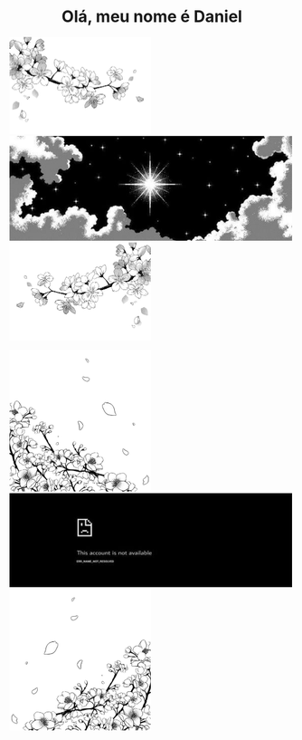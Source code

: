 <h1 align="center">Olá, meu nome é Daniel</h1>

<img width="250px" heigth="200px" src="https://github.com/Stilyx/Readme-images/blob/main/header-left-flower.png" /><img width="500px" heigth="400px" src="https://github.com/Stilyx/Readme-images/blob/main/star.png" /><img width="250px" heigth="200px" src="https://github.com/Stilyx/Readme-images/blob/main/header-right-flower.png" />

<img width="250px" heigth="200px" src="https://github.com/Stilyx/Readme-images/blob/main/footer-left-flower.png" /><img width="500px" heigth="400px" src="https://github.com/Stilyx/Readme-images/blob/main/notFound.png" /><img width="250px" heigth="200px" src="https://github.com/Stilyx/Readme-images/blob/main/footer-right-flower.png" />




<!--
**Stilyx/Stilyx** is a ✨ _special_ ✨ repository because its `README.md` (this file) appears on your GitHub profile.

Here are some ideas to get you started:

- 🔭 I’m currently working on ...
- 🌱 I’m currently learning ...
- 👯 I’m looking to collaborate on ...
- 🤔 I’m looking for help with ...
- 💬 Ask me about ...
- 📫 How to reach me: ...
- 😄 Pronouns: ...
- ⚡ Fun fact: ...
-->
